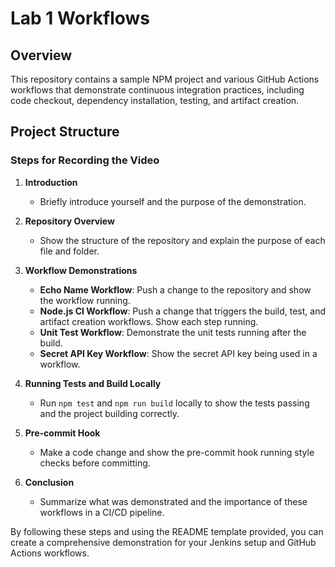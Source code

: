 # Lab 1 Workflows

## Overview
This repository contains a sample NPM project and various GitHub Actions workflows that demonstrate continuous integration practices, including code checkout, dependency installation, testing, and artifact creation. 

## Project Structure

### Steps for Recording the Video

1. **Introduction**
   - Briefly introduce yourself and the purpose of the demonstration.

2. **Repository Overview**
   - Show the structure of the repository and explain the purpose of each file and folder.

3. **Workflow Demonstrations**
   - **Echo Name Workflow**: Push a change to the repository and show the workflow running.
   - **Node.js CI Workflow**: Push a change that triggers the build, test, and artifact creation workflows. Show each step running.
   - **Unit Test Workflow**: Demonstrate the unit tests running after the build.
   - **Secret API Key Workflow**: Show the secret API key being used in a workflow.

4. **Running Tests and Build Locally**
   - Run `npm test` and `npm run build` locally to show the tests passing and the project building correctly.

5. **Pre-commit Hook**
   - Make a code change and show the pre-commit hook running style checks before committing.

6. **Conclusion**
   - Summarize what was demonstrated and the importance of these workflows in a CI/CD pipeline.

By following these steps and using the README template provided, you can create a comprehensive demonstration for your Jenkins setup and GitHub Actions workflows.
